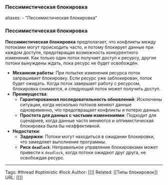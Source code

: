 ### Пессимистическая блокировка


aliases: 
	- "Пессимистическая блокировка"

### Пессимистическая блокировка

**Пессимистическая блокировка** предполагает, что конфликты между потоками могут происходить часто, и потому блокирует данные при каждом доступе, предотвращая возможность конкурентного изменения. Как только один поток получает доступ к ресурсу, другие потоки вынуждены ждать, пока ресурс не будет освобождён.

- **Механизм работы**: При попытке изменения ресурса поток запрашивает блокировку. Если ресурс уже заблокирован, поток будет ожидать. Когда поток завершает работу с ресурсом, блокировка снимается, и следующий поток может получить доступ.
- **Преимущества**:
    - **Гарантированная последовательность обновлений**: Исключены ситуации, когда несколько потоков меняют данные одновременно, что предотвращает конфликты и потерю данных.
    - **Простота для данных с частыми изменениями**: Подходит для сценариев, когда данные часто меняются и оптимистическая блокировка была бы неэффективной.
- **Недостатки**:
    - **Задержки**: Потоки могут находиться в ожидании блокировки, что замедляет выполнение программы.
    - **Риск `deadlock`**: Неправильное управление блокировками может привести к `deadlock`, когда потоки ожидают друг друга, не освобождая ресурс.


---
Tags: #thread #optimistic #lock
Author: [[]]
Related: [[Типы блокировок]]
URL: [[]]